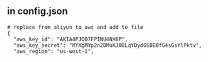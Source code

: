 ## in config.json
    # replace from aliyun to aws and add to file
    {
      "aws_key_id": "AKIA4PJQO7FPINU4NX6P",
      "aws_key_secret": "MYXgMYp2n2DMuKJ08LqYDydGSDE8fG4sGsYlPktv",
      "aws_region": "us-west-2",